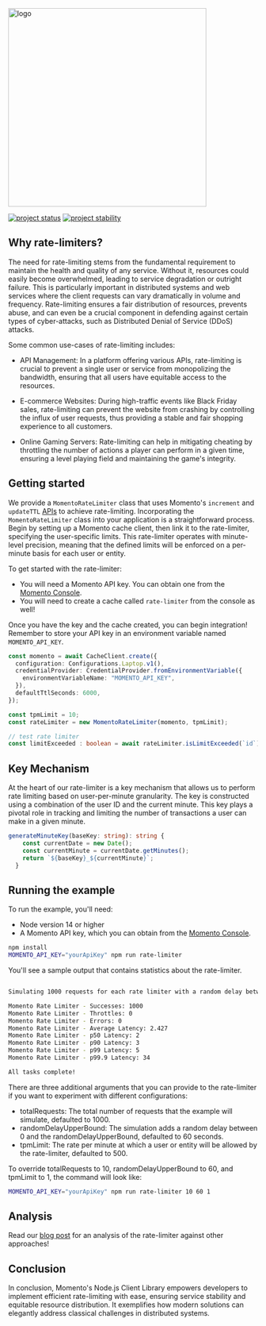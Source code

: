 <head>
  <meta name="Momento Node.js Client Library Documentation" content="Node.js client software development kit for Momento Cache">
</head>
<img src="https://docs.momentohq.com/img/logo.svg" alt="logo" width="400"/>

[![project status](https://momentohq.github.io/standards-and-practices/badges/project-status-official.svg)](https://github.com/momentohq/standards-and-practices/blob/main/docs/momento-on-github.md)
[![project stability](https://momentohq.github.io/standards-and-practices/badges/project-stability-stable.svg)](https://github.com/momentohq/standards-and-practices/blob/main/docs/momento-on-github.md)

## Why rate-limiters?

The need for rate-limiting stems from the fundamental requirement to maintain the health and quality of any service. Without it, resources could easily become overwhelmed, leading to service degradation or outright failure. This is particularly important in distributed systems and web services where the client requests can vary dramatically in volume and frequency. Rate-limiting ensures a fair distribution of resources, prevents abuse, and can even be a crucial component in defending against certain types of cyber-attacks, such as Distributed Denial of Service (DDoS) attacks.

Some common use-cases of rate-limiting includes:

- API Management: In a platform offering various APIs, rate-limiting is crucial to prevent a single user or service from monopolizing the bandwidth, ensuring that all users have equitable access to the resources.

- E-commerce Websites: During high-traffic events like Black Friday sales, rate-limiting can prevent the website from crashing by controlling the influx of user requests, thus providing a stable and fair shopping experience to all customers.

- Online Gaming Servers: Rate-limiting can help in mitigating cheating by throttling the number of actions a player can perform in a given time, ensuring a level playing field and maintaining the game's integrity.

## Getting started

We provide a `MomentoRateLimiter` class that uses Momento's `increment` and `updateTTL` [APIs](https://docs.momentohq.com/cache/develop/api-reference) to achieve rate-limiting.
Incorporating the `MomentoRateLimiter` class into your application is a straightforward process. Begin by setting up a Momento cache client, then link it to the rate-limiter, specifying the user-specific limits. This rate-limiter operates with minute-level precision, meaning that the defined limits will be enforced on a per-minute basis for each user or entity.

To get started with the rate-limiter:
- You will need a Momento API key. You can obtain one from the [Momento Console](https://console.gomomento.com).
- You will need to create a cache called `rate-limiter` from the console as well!

Once you have the key and the cache created, you can begin integration! Remember to store your API key in an environment variable named `MOMENTO_API_KEY`.

```typescript
const momento = await CacheClient.create({
  configuration: Configurations.Laptop.v1(),
  credentialProvider: CredentialProvider.fromEnvironmentVariable({
    environmentVariableName: "MOMENTO_API_KEY",
  }),
  defaultTtlSeconds: 6000,
});

const tpmLimit = 10;
const rateLimiter = new MomentoRateLimiter(momento, tpmLimit);

// test rate limiter
const limitExceeded : boolean = await rateLimiter.isLimitExceeded(`id`);
```

## Key Mechanism

At the heart of our rate-limiter is a key mechanism that allows us to perform rate limiting based on user-per-minute granularity. The key is constructed using a combination of the user ID and the current minute. This key plays a pivotal role in tracking and limiting the number of transactions a user can make in a given minute.

```typescript
generateMinuteKey(baseKey: string): string {
    const currentDate = new Date();
    const currentMinute = currentDate.getMinutes();
    return `${baseKey}_${currentMinute}`;
  }
```

## Running the example

To run the example, you'll need:

- Node version 14 or higher
- A Momento API key, which you can obtain from the [Momento Console](https://console.gomomento.com).

```bash
npm install
MOMENTO_API_KEY="yourApiKey" npm run rate-limiter
```

You'll see a sample output that contains statistics about the rate-limiter.

```bash

Simulating 1000 requests for each rate limiter with a random delay between requests upto a max of 60000 milliseconds.

Momento Rate Limiter - Successes: 1000
Momento Rate Limiter - Throttles: 0
Momento Rate Limiter - Errors: 0
Momento Rate Limiter - Average Latency: 2.427
Momento Rate Limiter - p50 Latency: 2
Momento Rate Limiter - p90 Latency: 3
Momento Rate Limiter - p99 Latency: 5
Momento Rate Limiter - p99.9 Latency: 34

All tasks complete!

```

There are three additional arguments that you can provide to the rate-limiter if you want to experiment with different configurations:

- totalRequests: The total number of requests that the example will simulate, defaulted to 1000.
- randomDelayUpperBound: The simulation adds a random delay between 0 and the randomDelayUpperBound, defaulted to 60 seconds.
- tpmLimit: The rate per minute at which a user or entity will be allowed by the rate-limiter, defaulted to 500.

To override totalRequests to 10, randomDelayUpperBound to 60, and tpmLimit to 1, the command will look like:

```bash
MOMENTO_API_KEY="yourApiKey" npm run rate-limiter 10 60 1
```

## Analysis

Read our [blog post](https://www.gomomento.com/blog/did-you-say-you-want-a-distributed-rate-limiter) for an analysis of the rate-limiter against other approaches!

## Conclusion

In conclusion, Momento's Node.js Client Library empowers developers to implement efficient rate-limiting with ease, ensuring service stability and equitable resource distribution. It exemplifies how modern solutions can elegantly address classical challenges in distributed systems.
